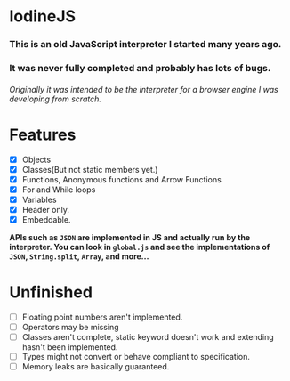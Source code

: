 # IodineJS

### This is an old JavaScript interpreter I started many years ago.
### It was never fully completed and probably has lots of bugs.

###### Originally it was intended to be the interpreter for a browser engine I was developing from scratch.

# Features

- [x] Objects
- [x] Classes(But not static members yet.)
- [x] Functions, Anonymous functions and Arrow Functions
- [x] For and While loops
- [x] Variables
- [x] Header only.
- [x] Embeddable.

**APIs such as `JSON` are implemented in JS and actually run by the interpreter. You can look in `global.js` and see the implementations of `JSON`, `String.split`, `Array`, and more...**

# Unfinished

- [ ] Floating point numbers aren't implemented.
- [ ] Operators may be missing
- [ ] Classes aren't complete, static keyword doesn't work and extending hasn't been implemented.
- [ ] Types might not convert or behave compliant to specification.
- [ ] Memory leaks are basically guaranteed.